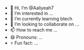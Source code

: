 - 👋 Hi, I’m @Aaliyeah7
- 👀 I’m interested in ...
- 🌱 I’m currently learning btech
- 💞️ I’m looking to collaborate on ...
- 📫 How to reach me ...
- 😄 Pronouns: ...
- ⚡ Fun fact: ...

<!---
Aaliyeah7/Aaliyeah7 is a ✨ special ✨ repository because its `README.md` (this file) appears on your GitHub profile.
You can click the Preview link to take a look at your changes.
--->
